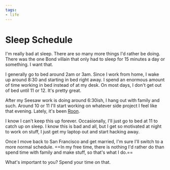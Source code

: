 ```yaml
---
tags:
- life
---
```


# Sleep Schedule

I'm really bad at sleep. There are so many more things I'd rather be doing. There was the one Bond villain that only had to sleep for 15 minutes a day or something. I want that.

I generally go to bed around 2am or 3am. Since I work from home, I wake up around 8:30 and starting in bed right away. I spend an enormous amount of time working in bed instead of at my desk. On most days, I don't get out of bed until 11 or 12. It's pretty great.

After my Seesaw work is doing around 6:30ish, I hang out with family and such. Around 10 or 11 I'll start working on whatever side project I feel like that evening. Lately, it's been [Roon](http://roon.io).

I know I can't keep this up forever. Occasionally, I'll just go to bed at 11 to catch up on sleep. I know this is bad and all, but I get so motivated at night to work on stuff, I just get my laptop out and start hacking away.

Once I move back to San Francisco and get married, I'm sure I'll switch to a more normal schedule. ==In my free time, there is nothing I'd rather do than spend time with family and make stuff, so that's what I do.==

What's important to you? Spend your time on that.
